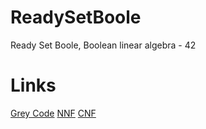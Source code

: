 # ReadySetBoole
Ready Set Boole, Boolean linear algebra - 42


# Links 

[Grey Code](https://en.wikipedia.org/wiki/grey_code)
[NNF](https://en.wikipedia.org/wiki/Negation_normal_form)
[CNF](https://en.wikipedia.org/wiki/Conjunctive_normal_form)